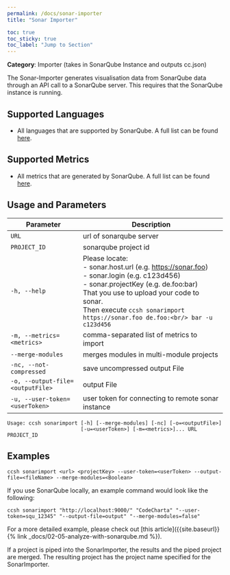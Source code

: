```yaml
---
permalink: /docs/sonar-importer
title: "Sonar Importer"

toc: true
toc_sticky: true
toc_label: "Jump to Section"
---
```


**Category**: Importer (takes in SonarQube Instance and outputs cc.json)

The Sonar-Importer generates visualisation data from SonarQube data through an API call to a SonarQube server. This requires that the SonarQube instance is running.

## Supported Languages

- All languages that are supported by SonarQube. A full list can be found [here](https://docs.sonarsource.com/sonarqube/latest/analyzing-source-code/languages/overview/).

## Supported Metrics

- All metrics that are generated by SonarQube. A full list can be found [here](https://docs.sonarsource.com/sonarqube/latest/user-guide/code-metrics/metrics-definition/).

## Usage and Parameters

| Parameter                        | Description                                                                                                                                                                                                                                                                    |
| -------------------------------- | ------------------------------------------------------------------------------------------------------------------------------------------------------------------------------------------------------------------------------------------------------------------------------ |
| `URL`                            | url of sonarqube server                                                                                                                                                                                                                                                        |
| `PROJECT_ID`                     | sonarqube project id                                                                                                                                                                                                                                                           |
| `-h, --help`                     | Please locate:<br/> - sonar.host.url (e.g. https://sonar.foo)<br/> - sonar.login (e.g. c123d456)<br/> - sonar.projectKey (e.g. de.foo:bar)<br/> That you use to upload your code to sonar.<br/> Then execute `ccsh sonarimport https://sonar.foo de.foo:<br/> bar -u c123d456` |
| `-m, --metrics=<metrics>`        | comma-separated list of metrics to import                                                                                                                                                                                                                                      |
| `--merge-modules`                | merges modules in multi-module projects                                                                                                                                                                                                                                        |
| `-nc, --not-compressed`          | save uncompressed output File                                                                                                                                                                                                                                                  |
| `-o, --output-file=<outputFile>` | output File                                                                                                                                                                                                                                                                    |
| `-u, --user-token=<userToken>`   | user token for connecting to remote sonar instance                                                                                                                                                                                                                             |

```
Usage: ccsh sonarimport [-h] [--merge-modules] [-nc] [-o=<outputFile>]
                        [-u=<userToken>] [-m=<metrics>]... URL PROJECT_ID
```

## Examples

```
ccsh sonarimport <url> <projectKey> --user-token=<userToken> --output-file=<fileName> --merge-modules=<Boolean>
```

If you use SonarQube locally, an example command would look like the following:

```
ccsh sonarimport "http://localhost:9000/" "CodeCharta" "--user-token=squ_12345" "--output-file=output" "--merge-modules=false"
```

For a more detailed example, please check out [this article]({{site.baseurl}}{% link _docs/02-05-analyze-with-sonarqube.md %}).

If a project is piped into the SonarImporter, the results and the piped project are merged. The resulting project has the project name specified for the SonarImporter.
